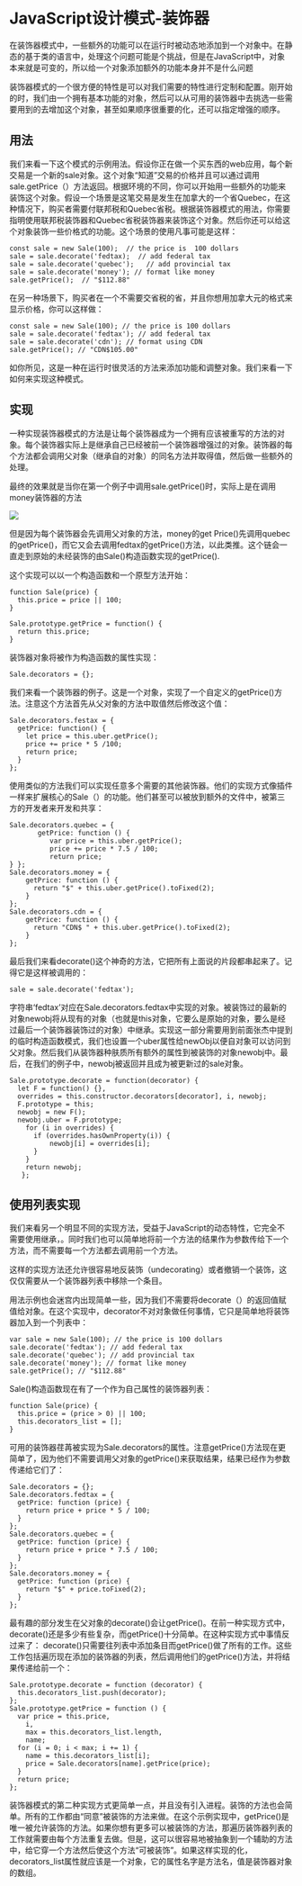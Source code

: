 # JavaScript设计模式-装饰器

在装饰器模式中，一些额外的功能可以在运行时被动态地添加到一个对象中。在静态的基于类的语言中，处理这个问题可能是个挑战，但是在JavaScript中，对象本来就是可变的，所以给一个对象添加额外的功能本身并不是什么问题

装饰器模式的一个很方便的特性是可以对我们需要的特性进行定制和配置。刚开始的时，我们由一个拥有基本功能的对象，然后可以从可用的装饰器中去挑选一些需要用到的去增加这个对象，甚至如果顺序很重要的化，还可以指定增强的顺序。

## 用法

我们来看一下这个模式的示例用法。假设你正在做一个买东西的web应用，每个新交易是一个新的sale对象。这个对象“知道”交易的价格并且可以通过调用sale.getPrice（）方法返回。根据环境的不同，你可以开始用一些额外的功能来装饰这个对象。假设一个场景是这笔交易是发生在加拿大的一个省Quebec，在这种情况下，购买者需要付联邦税和Quebec省税。根据装饰器模式的用法，你需要指明使用联邦税装饰器和Quebec省税装饰器来装饰这个对象。然后你还可以给这个对象装饰一些价格式的功能。这个场景的使用凡事可能是这样：

```
const sale = new Sale(100);  // the price is  100 dollars
sale = sale.decorate('fedtax);  // add federal tax
sale = sale.decorate('quebec');   // add provincial tax
sale = sale.decorate('money'); // format like money
sale.getPrice();  // "$112.88"
```

在另一种场景下，购买者在一个不需要交省税的省，并且你想用加拿大元的格式来显示价格，你可以这样做：

```
const sale = new Sale(100); // the price is 100 dollars
sale = sale.decorate('fedtax'); // add federal tax
sale = sale.decorate('cdn'); // format using CDN
sale.getPrice(); // "CDN$105.00"
```

如你所见，这是一种在运行时很灵活的方法来添加功能和调整对象。我们来看一下如何来实现这种模式。

## 实现

一种实现装饰器模式的方法是让每个装饰器成为一个拥有应该被重写的方法的对象。每个装饰器实际上是继承自己已经被前一个装饰器增强过的对象。装饰器的每个方法都会调用父对象（继承自的对象）的同名方法并取得值，然后做一些额外的处理。

最终的效果就是当你在第一个例子中调用sale.getPrice()时，实际上是在调用money装饰器的方法

![](https://upload-images.jianshu.io/upload_images/9403248-fea0709544b4cc9c.png?imageMogr2/auto-orient/strip%7CimageView2/2/w/1240)

但是因为每个装饰器会先调用父对象的方法，money的get Price()先调用quebec的getPrice()，而它又会去调用fedtax的getPrice()方法，以此类推。这个链会一直走到原始的未经装饰的由Sale()构造函数实现的getPrice().

这个实现可以以一个构造函数和一个原型方法开始：

```
function Sale(price) {
  this.price = price || 100;
}

Sale.prototype.getPrice = function() {
  return this.price;
}
```

装饰器对象将被作为构造函数的属性实现：

```
Sale.decorators = {};
```

我们来看一个装饰器的例子。这是一个对象，实现了一个自定义的getPrice()方法。注意这个方法首先从父对象的方法中取值然后修改这个值：

```
Sale.decorators.festax = {
  getPrice: function() {
    let price = this.uber.getPrice();
    price += price * 5 /100;
    return price;
  }
};
```

使用类似的方法我们可以实现任意多个需要的其他装饰器。他们的实现方式像插件一样来扩展核心的Sale（）的功能。他们甚至可以被放到额外的文件中，被第三方的开发者来开发和共享：

```
Sale.decorators.quebec = {
       getPrice: function () {
          var price = this.uber.getPrice();
          price += price * 7.5 / 100;
          return price;
} };
Sale.decorators.money = {
    getPrice: function () {
      return "$" + this.uber.getPrice().toFixed(2);
    }
};
Sale.decorators.cdn = {
    getPrice: function () {
      return "CDN$ " + this.uber.getPrice().toFixed(2);
    }
};
```

最后我们来看decorate()这个神奇的方法，它把所有上面说的片段都串起来了。记得它是这样被调用的：

```
sale = sale.decorate('fedtax');
```

字符串‘fedtax’对应在Sale.decorators.fedtax中实现的对象。被装饰过的最新的对象newobj将从现有的对象（也就是this对象，它要么是原始的对象，要么是经过最后一个装饰器装饰过的对象）中继承。实现这一部分需要用到前面张杰中提到的临时构造函数模式，我们也设置一个uber属性给newObj以便自对象可以访问到父对象。然后我们从装饰器种肤质所有额外的属性到被装饰的对象newobj中。最后，在我们的例子中，newobj被返回并且成为被更新过的sale对象。

```
Sale.prototype.decorate = function(decorator) {
  let F = function() {},
  overrides = this.constructor.decorators[decorator], i, newobj;
  F.prototype = this;
  newobj = new F();
  newobj.uber = F.prototype;
    for (i in overrides) {
      if (overrides.hasOwnProperty(i)) {
          newobj[i] = overrides[i];
      }
    }
    return newobj;
   };
```

## 使用列表实现

我们来看另一个明显不同的实现方法，受益于JavaScript的动态特性，它完全不需要使用继承，。同时我们也可以简单地将前一个方法的结果作为参数传给下一个方法，而不需要每一个方法都去调用前一个方法。

这样的实现方法还允许很容易地反装饰（undecorating）或者撤销一个装饰，这仅仅需要从一个装饰器列表中移除一个条目。

用法示例也会迷宫内出现简单一些，因为我们不需要将decorate（）的返回值赋值给对象。在这个实现中，decorator不对对象做任何事情，它只是简单地将装饰器加入到一个列表中：

```
var sale = new Sale(100); // the price is 100 dollars
sale.decorate('fedtax'); // add federal tax
sale.decorate('quebec'); // add provincial tax
sale.decorate('money'); // format like money
sale.getPrice(); // "$112.88"
```

Sale()构造函数现在有了一个作为自己属性的装饰器列表：

```
function Sale(price) {
  this.price = (price > 0) || 100;
  this.decorators_list = [];
}
```

可用的装饰器荏苒被实现为Sale.decorators的属性。注意getPrice()方法现在更简单了，因为他们不需要调用父对象的getPrice()来获取结果，结果已经作为参数传递给它们了：

```
Sale.decorators = {};
Sale.decorators.fedtax = {
  getPrice: function (price) {
    return price + price * 5 / 100;
  }
};
Sale.decorators.quebec = {
  getPrice: function (price) {
    return price + price * 7.5 / 100;
  }
};
Sale.decorators.money = {
  getPrice: function (price) {
    return "$" + price.toFixed(2);
  }
};
```

最有趣的部分发生在父对象的decorate()会让getPrice()。在前一种实现方式中，decorate()还是多少有些复杂，而getPrice()十分简单。在这种实现方式中事情反过来了： decorate()只需要往列表中添加条目而getPrice()做了所有的工作。这些工作包括遍历现在添加的装饰器的列表，然后调用他们的getPrice()方法，并将结果传递给前一个：


```
Sale.prototype.decorate = function (decorator) {
  this.decorators_list.push(decorator);
};
Sale.prototype.getPrice = function () {
  var price = this.price,
    i,
    max = this.decorators_list.length,
    name;
  for (i = 0; i < max; i += 1) {
    name = this.decorators_list[i];
    price = Sale.decorators[name].getPrice(price);
  }
  return price;
};
```


装饰器模式的第二种实现方式更简单一点，并且没有引入进程。装饰的方法也会简单。所有的工作都由“同意”被装饰的方法来做。在这个示例实现中，getPrice()是唯一被允许装饰的方法。如果你想有更多可以被装饰的方法，那遍历装饰器列表的工作就需要由每个方法重复去做。但是，这可以很容易地被抽象到一个辅助的方法中，给它穿一个方法然后使这个方法“可被装饰”。如果这样实现的化，decorators_list属性就应该是一个对象，它的属性名字是方法名，值是装饰器对象的数组。





